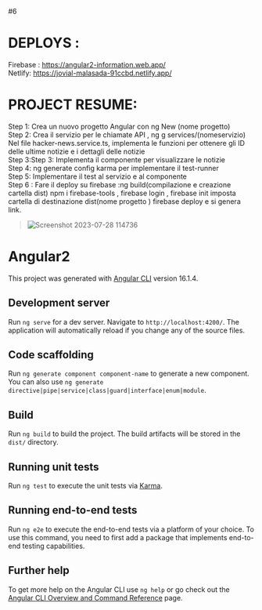 #6

# DEPLOYS :


Firebase : https://angular2-information.web.app/ <br>
Netlify: https://jovial-malasada-91ccbd.netlify.app/

# PROJECT RESUME: 
Step 1: Crea un nuovo progetto Angular con ng New (nome progetto) <br>
Step 2: Crea il servizio per le chiamate API , ng g services/(nomeservizio)  <br>
Nel file hacker-news.service.ts, implementa le funzioni per ottenere gli ID delle ultime notizie e i dettagli delle notizie  <br>
Step 3:Step 3: Implementa il componente per visualizzare le notizie  <br>
Step 4: ng generate config karma per implementare il test-runner  <br>
Step 5: Implementare il test al servizio e al componente  <br>
Step 6 : Fare il deploy su firebase :ng build(compilazione e creazione cartella dist) npm i firebase-tools , firebase login , firebase init imposta cartella di destinazione dist(nome progetto ) firebase deploy e si genera link.  <br>




> ![Screenshot 2023-07-28 114736](https://user-images.githubusercontent.com/128727133/256791045-f053cd3d-73ad-43de-a479-fe4f4e4c051d.png)








# Angular2

This project was generated with [Angular CLI](https://github.com/angular/angular-cli) version 16.1.4.

## Development server

Run `ng serve` for a dev server. Navigate to `http://localhost:4200/`. The application will automatically reload if you change any of the source files.

## Code scaffolding

Run `ng generate component component-name` to generate a new component. You can also use `ng generate directive|pipe|service|class|guard|interface|enum|module`.

## Build

Run `ng build` to build the project. The build artifacts will be stored in the `dist/` directory.

## Running unit tests

Run `ng test` to execute the unit tests via [Karma](https://karma-runner.github.io).

## Running end-to-end tests

Run `ng e2e` to execute the end-to-end tests via a platform of your choice. To use this command, you need to first add a package that implements end-to-end testing capabilities.

## Further help

To get more help on the Angular CLI use `ng help` or go check out the [Angular CLI Overview and Command Reference](https://angular.io/cli) page.
